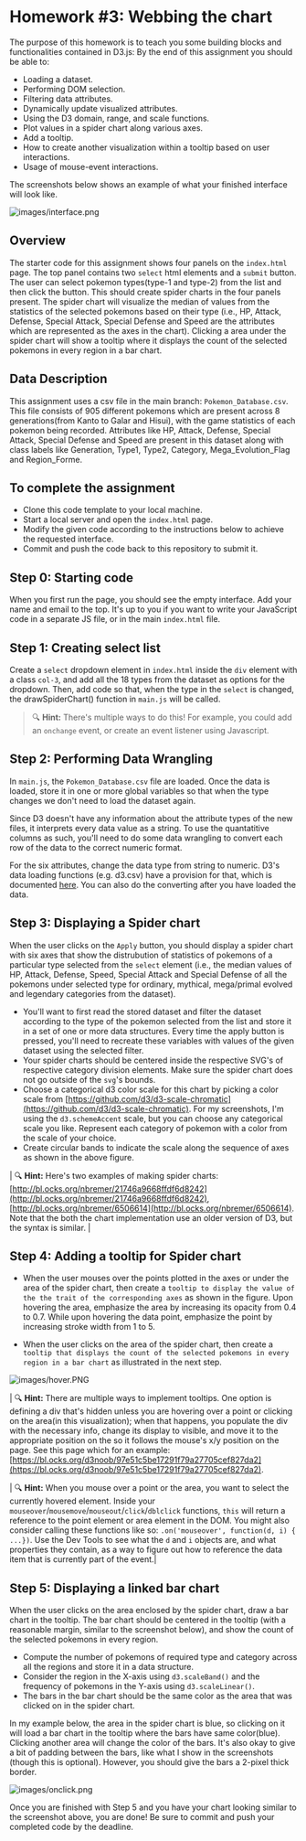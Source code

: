 # Homework #3: Webbing the chart

The purpose of this homework is to teach you some building blocks and functionalities contained in D3.js:
By the end of this assignment you should be able to:

- Loading a dataset.
- Performing DOM selection.
- Filtering data attributes.
- Dynamically update visualized attributes.
- Using the D3 domain, range, and scale functions.
- Plot values in a spider chart along various axes.
- Add a tooltip.
- How to create another visualization within a tooltip based on user interactions.
- Usage of mouse-event interactions.


The screenshots below shows an example of what your finished interface will look like.

![images/interface.png](images/interface.png)

## Overview

The starter code for this assignment shows four panels on the `index.html` page. 
The top panel contains two `select` html elements and a `submit` button. 
The user can select pokemon types(type-1 and type-2) from the list and then click the button. 
This should create spider charts in the four panels present. 
The spider chart will visualize the median of values from the statistics of the selected pokemons based on their type (i.e., HP, Attack, Defense, Special Attack, Special Defense and Speed are the attributes which are represented as the axes in the chart).
Clicking a area under the spider chart will show a tooltip where it displays the count of the selected pokemons in every region in a bar chart. 


## Data Description

This assignment uses a csv file in the main branch: `Pokemon_Database.csv`. 
This file consists of 905 different pokemons which are present across 8 generations(from Kanto to Galar and Hisui), with the game statistics of each pokemon being recorded.
Attributes like HP, Attack, Defense, Special Attack, Special Defense and Speed are present in this dataset along with class labels like Generation, Type1, Type2, Category, Mega_Evolution_Flag and Region_Forme.

## To complete the assignment

- Clone this code template to your local machine.
- Start a local server and open the `index.html` page.
- Modify the given code according to the instructions below to achieve the requested interface.
- Commit and push the code back to this repository to submit it.

## Step 0: Starting code

When you first run the page, you should see the empty interface. Add your name and email to the top. It's up to you if you want to write your JavaScript code in a separate JS file, or in the main `index.html` file.

## Step 1: Creating select list
Create a `select` dropdown element in `index.html` inside the `div` element with a class `col-3`, and add all the 18 types from the dataset as options for the dropdown.
Then, add code so that, when the type in the `select` is changed, the drawSpiderChart() function in `main.js` will be called.

> 🔍 **Hint:** There's multiple ways to do this! For example, you could add an `onchange` event, or create an event listener using Javascript. 

## Step 2: Performing Data Wrangling
In `main.js`, the `Pokemon_Database.csv` file are loaded. Once the data is loaded, store it in one or more global variables so that when the type changes we don't need to load the dataset again.

Since D3 doesn't have any information about the attribute types of the new files, it interprets every data value as a string. To use the quantatitive columns as such, you'll need to do some data wrangling to convert each row of the data to the correct numeric format. 

For the six attributes, change the data type from string to numeric. D3's data loading functions (e.g. d3.csv) have a provision for that, which is documented [here](https://github.com/d3/d3-fetch/blob/master/README.md). You can also do the converting after you have loaded the data.

## Step 3: Displaying a Spider chart
When the user clicks on the `Apply` button, you should display a spider chart with six axes that show the distrubution of statistics of pokemons of a particular type selected from the `select` element (i.e., the median values of HP, Attack, Defense, Speed, Special Attack and Special Defense of all the pokemons under selected type for ordinary, mythical, mega/primal evolved and legendary categories from the dataset).
 
- You'll want to first read the stored dataset and filter the dataset according to the type of the pokemon selected from the list and store it in a set of one or more data structures. Every time the apply button is pressed, you'll need to recreate these variables with values of the given dataset using the selected filter.
- Your spider charts should be centered inside the respective SVG's of respective category division elements. Make sure the spider chart does not go outside of the `svg`'s bounds.
- Choose a categorical d3 color scale for this chart by picking a color scale from [https://github.com/d3/d3-scale-chromatic](https://github.com/d3/d3-scale-chromatic). For my screenshots, I'm using the `d3.schemeAccent` scale, but you can choose any categorical scale you like. Represent each category of pokemon with a color from the scale of your choice.
- Create circular bands to indicate the scale along the sequence of axes as shown in the above figure.

| 🔍 **Hint:** Here's two examples of making spider charts: [http://bl.ocks.org/nbremer/21746a9668ffdf6d8242](http://bl.ocks.org/nbremer/21746a9668ffdf6d8242), [http://bl.ocks.org/nbremer/6506614](http://bl.ocks.org/nbremer/6506614). Note that the both the chart implementation use an older version of D3, but the syntax is similar. |

## Step 4: Adding a tooltip for Spider chart
- When the user mouses over the points plotted in the axes or under the area of the spider chart, then create a `tooltip to display the value of the the trait of the corresponding axes` as shown in the figure. Upon hovering the area, emphasize the area by increasing its opacity from 0.4 to 0.7. While upon hovering the data point, emphasize the point by increasing stroke width from 1 to 5.

- When the user clicks on the area of the spider chart, then create a `tooltip that displays the count of the selected pokemons in every region in a bar chart` as illustrated in the next step.

![images/hover.PNG](images/hover.png)

| 🔍 **Hint:** There are multiple ways to implement tooltips. One option is defining a div that's hidden unless you are hovering over a point or clicking on the area(in this visualization); when that happens, you populate the div with the necessary info, change its display to visible, and move it to the appropriate position on the so it follows the mouse's x/y position on the page. See  this page which for an example: [https://bl.ocks.org/d3noob/97e51c5be17291f79a27705cef827da2](https://bl.ocks.org/d3noob/97e51c5be17291f79a27705cef827da2).


| 🔍 **Hint:** When you mouse over a point or the area, you want to select the currently hovered element. Inside your `mouseover`/`mousemove`/`mouseout`/`click`/`dblclick` functions, `this` will return a reference to the point element or area element in the DOM. You might also consider calling these functions like so: `.on('mouseover', function(d, i) { ...})`. Use the Dev Tools to see what the `d` and `i` objects are, and what properties they contain, as a way to figure out how to reference the data item that is currently part of the event.|


## Step 5: Displaying a linked bar chart

When the user clicks on the area enclosed by the spider chart, draw a bar chart in the tooltip. The bar chart should be centered in the tooltip (with a reasonable margin, similar to the screenshot below), and show the count of the selected pokemons in every region.

- Compute the number of pokemons of required type and category across all the regions and store it in a data structure.
- Consider the region in the X-axis using `d3.scaleBand()` and the frequency of pokemons in the Y-axis using `d3.scaleLinear()`.
- The bars in the bar chart should be the same color as the area that was clicked on in the spider chart.
 
In my example below, the area in the spider chart is blue, so clicking on it will load a bar chart in the tooltip where the bars have same color(blue).
Clicking another area will change the color of the bars. It's also okay to give a bit of padding between the bars, like what I show in the screenshots (though this is optional). 
However, you should give the bars a 2-pixel thick border.

![images/onclick.png](images/onclick.png)

Once you are finished with Step 5 and you have your chart looking similar to the screenshot above, you are done! Be sure to commit and push your completed code by the deadline.
